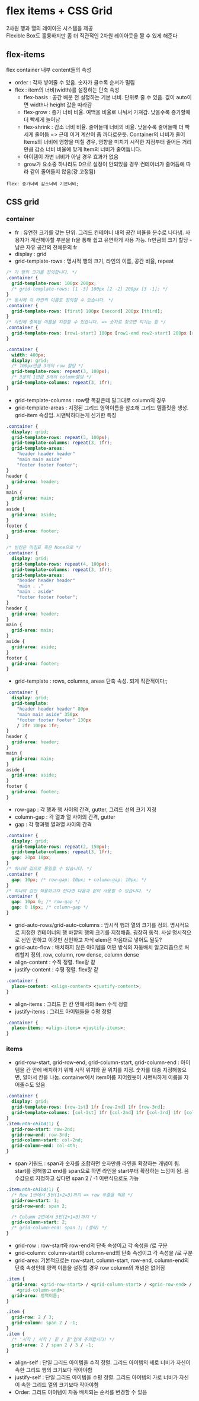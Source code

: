 # flex items + CSS Grid

2차원 행과 열의 레이아웃 시스템을 제공  
Flexible Box도 훌륭하지만 좀 더 직관적인 2차원 레이아웃을 짤 수 있게 해준다

## flex-items

flex container 내부 content들의 속성

- order : 각자 넣어줄 수 있음. 숫자가 클수록 순서가 밀림
- flex : item의 너비(width)를 설정하는 단축 속성
  - flex-basis : 공간 배분 전 설정하는 기본 너비. 단위로 줄 수 있음. 값이 auto이면 width나 height 값을 따라감
  - flex-grow : 증가 너비 비율. 여백을 비율로 나눠서 가져감. 낮을수록 증가할때 더 빡세게 늘어남
  - flex-shrink : 감소 너비 비율. 줄어들때 너비의 비율. 낮을수록 줄어들때 더 빡세게 줄어듬 => 근데 이거 계산이 좀 까다로운듯. Container의 너비가 줄어 Items의 너비에 영향을 미칠 경우, 영향을 미치기 시작한 지점부터 줄어든 거리 만큼 감소 너비 비율에 맞게 Item의 너비가 줄어듭니다.
  - 아이템이 가변 너비가 아닐 경우 효과가 없음
  - grow가 요소중 하나라도 0으로 설정이 안되있을 경우 컨테이너가 줄어듬에 따라 같이 줄어들지 않음(걍 고정됨)

```plain
flex: 증가너비 감소너비 기본너비;
```

## CSS grid

### container

- fr : 유연한 크기를 갖는 단위. 그리드 컨테이너 내의 공간 비율을 분수로 나타냄. 사용자가 계산해야할 부분을 fr을 통해 쉽고 유연하게 사용 가능. fr만큼의 크기 할당 - 남은 자유 공간의 전체분의 fr
- display : grid
- grid-template-rows : 명시적 행의 크기, 라인의 이름, 공간 비율, repeat

```css
/* 각 행의 크기를 정의합니다. */
.container {
  grid-template-rows: 100px 200px;
  /* grid-template-rows: [1 -3] 100px [2 -2] 200px [3 -1]; */
}
/* 동시에 각 라인의 이름도 정의할 수 있습니다. */
.container {
  grid-template-rows: [first] 100px [second] 200px [third];
}
/* 라인에 중복된 이름을 지정할 수 있습니다. => 숫자로 찾으면 되기는 함 */
.container {
  grid-template-rows: [row1-start] 100px [row1-end row2-start] 200px [row2-end];
}

.container {
  width: 400px;
  display: grid;
  /* 100px만큼 3개의 row 할당 */
  grid-template-rows: repeat(3, 100px);
  /* 3분의 1만큼 3개의 column할당 */
  grid-template-columns: repeat(3, 1fr);
}
```

- grid-template-columns : row랑 똑같은데 말그대로 column의 경우
- grid-template-areas : 지정된 그리드 영역이름을 참조해 그리드 템플릿을 생성. grid-item 속성임. 시맨틱하다는게 신기한 특징

```css
.container {
  display: grid;
  grid-template-rows: repeat(3, 100px);
  grid-template-columns: repeat(3, 1fr);
  grid-template-areas:
    "header header header"
    "main main aside"
    "footer footer footer";
}
header {
  grid-area: header;
}
main {
  grid-area: main;
}
aside {
  grid-area: aside;
}
footer {
  grid-area: footer;
}

/* 빈칸은 마침표 혹은 None으로 */
.container {
  display: grid;
  grid-template-rows: repeat(4, 100px);
  grid-template-columns: repeat(3, 1fr);
  grid-template-areas:
    "header header header"
    "main . ."
    "main . aside"
    "footer footer footer";
}
header {
  grid-area: header;
}
main {
  grid-area: main;
}
aside {
  grid-area: aside;
}
footer {
  grid-area: footer;
}
```

- grid-template : rows, columns, areas 단축 속성. 되게 직관적이다;;

```css
.container {
  display: grid;
  grid-template:
    "header header header" 80px
    "main main aside" 350px
    "footer footer footer" 130px
    / 2fr 100px 1fr;
}
header {
  grid-area: header;
}
main {
  grid-area: main;
}
aside {
  grid-area: aside;
}
footer {
  grid-area: footer;
}
```

- row-gap : 각 행과 행 사이의 간격, gutter, 그리드 선의 크기 지정
- column-gap : 각 열과 열 사이의 간격, gutter
- gap : 각 행과행 열과열 사이의 간격

```css
.container {
  display: grid;
  grid-template-rows: repeat(2, 150px);
  grid-template-columns: repeat(3, 1fr);
  gap: 20px 10px;
}
/* 하나의 값으로 통일할 수 있습니다. */
.container {
  gap: 10px; /* row-gap: 10px; + column-gap: 10px; */
}
/* 하나의 값만 적용하고자 한다면 다음과 같이 사용할 수 있습니다. */
.container {
  gap: 10px 0; /* row-gap */
  gap: 0 10px; /* column-gap */
}
```

- grid-auto-rows/grid-auto-columns : 암시적 행과 열의 크기를 정의. 명시적으로 지정한 컨테이너의 행 바깥의 행의 크기를 지정해줌. 굉장히 동적. 사실 명시적으로 선언 안하고 이것만 선언하고 자식 elem은 마음대로 넣어도 될듯?
- grid-auto-flow : 배치하지 않은 아이템을 어떤 방식의 자동배치 알고리즘으로 처리할지 정의. row, column, row dense, column dense
- align-content : 수직 정렬. flex랑 같
- justify-content : 수평 정렬. flex랑 같

```css
.container {
  place-content: <align-content> <justify-content>;
}
```

- align-items : 그리드 한 칸 안에서의 item 수직 정렬
- justify-items : 그리드 아이템들을 수평 정렬

```css
.container {
  place-items: <align-items> <justify-items>;
}
```

### items

- grid-row-start, grid-row-end, grid-column-start, grid-column-end : 아이템을 칸 안에 배치하기 위해 시작 위치와 끝 위치를 지정. 숫자를 대충 지정해놓으면, 알아서 칸을 나눔. container에서 item이름 지어줬듯이 시맨틱하게 이름을 지어줄수도 있음

```css
.container {
  display: grid;
  grid-template-rows: [row-1st] 1fr [row-2nd] 1fr [row-3rd];
  grid-template-columns: [col-1st] 1fr [col-2nd] 1fr [col-3rd] 1fr [col-4th];
}
.item:nth-child(1) {
  grid-row-start: row-2nd;
  grid-row-end: row-3rd;
  grid-column-start: col-2nd;
  grid-column-end: col-4th;
}
```

- span 키워드 : span과 숫자를 조합하면 숫자만큼 라인을 확장하는 개념이 됨. start를 정해놓고 end를 span으로 하면 라인을 start부터 확장하는 느낌이 됨. 음수값으로 지정하고 싶다면 span 2 / -1 이런식으로도 가능

```css
.item:nth-child(1) {
  /* Row 1번에서 3번(1+2=3)까지 => row 두줄을 먹음 */
  grid-row-start: 1;
  grid-row-end: span 2;

  /* Column 2번에서 3번(2+1=3)까지 */
  grid-column-start: 2;
  /* grid-column-end: span 1; (생략) */
}
```

- grid-row : row-start와 row-end의 단축 속성이고 각 속성을 /로 구분
- grid-column: column-start와 column-end의 단축 속성이고 각 속성을 /로 구분
- grid-area: 기본적으로는 row-start, column-start, row-end, column-end의 단축 속성인데 영역 이름을 설정할 경우 row column의 개념은 없어짐

```css
.item {
  grid-area: <grid-row-start> / <grid-column-start> / <grid-row-end> /
    <grid-column-end>;
  grid-area: 영역이름;
}

.item {
  grid-row: 2 / 3;
  grid-column: span 2 / -1;
}
.item {
  /* '시작 / 시작 / 끝 / 끝'임에 주의합시다! */
  grid-area: 2 / span 2 / 3 / -1;
}
```

- align-self : 단일 그리드 아이템을 수직 정렬. 그리드 아이템의 세로 너비가 자신이 속한 그리드 행의 크기보다 작아야함
- justify-self : 단일 그리드 아이템을 수평 정렬. 그리드 아이템의 가로 너비가 자신이 속한 그리드 열의 크기보다 작아야함
- Order: 그리드 아이템이 자동 배치되는 순서를 변경할 수 있음
